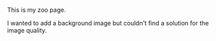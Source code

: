 This is my zoo page.

I wanted to add a background image but couldn't find a solution for the image quality.